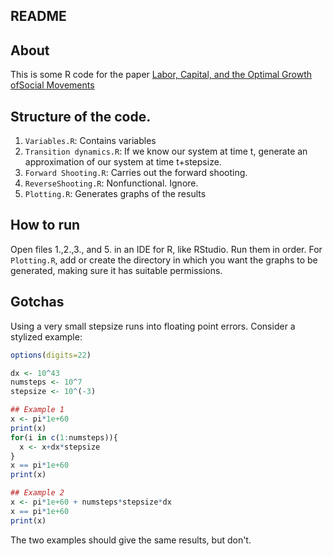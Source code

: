 ## README

## About 
This is some R code for the paper [Labor, Capital, and the Optimal Growth ofSocial Movements](https://nunosempere.github.io/ea/MovementBuildingForUtilityMaximizers.pdf)

## Structure of the code.

1. `Variables.R`: Contains variables
2. `Transition dynamics.R`: If we know our system at time t, generate an approximation of our system at time t+stepsize. 
3. `Forward Shooting.R`: Carries out the forward shooting. 
4. `ReverseShooting.R`: Nonfunctional. Ignore. 
5. `Plotting.R`: Generates graphs of the results

## How to run

Open files 1.,2.,3., and 5. in an IDE for R, like RStudio. Run them in order. For `Plotting.R`, add or create the directory in which you want the graphs to be generated, making sure it has suitable permissions. 

## Gotchas
Using a very small stepsize runs into floating point errors. Consider a stylized example:

```r
options(digits=22)

dx <- 10^43
numsteps <- 10^7
stepsize <- 10^(-3) 

## Example 1
x <- pi*1e+60
print(x)
for(i in c(1:numsteps)){
  x <- x+dx*stepsize
}
x == pi*1e+60
print(x)

## Example 2
x <- pi*1e+60 + numsteps*stepsize*dx
x == pi*1e+60
print(x)

```

The two examples should give the same results, but don't. 
